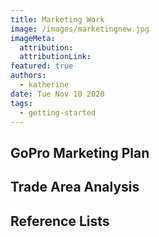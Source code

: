 ```yaml
---
title: Marketing Work
image: /images/marketingnew.jpg
imageMeta:
  attribution:
  attributionLink:
featured: true
authors:
  - katherine
date: Tue Nov 10 2020
tags:
  - getting-started
---
```


## GoPro Marketing Plan


## Trade Area Analysis

## Reference Lists
